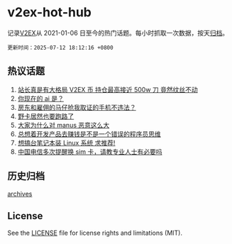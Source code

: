 # v2ex-hot-hub

 记录[V2EX](https://www.v2ex.com/)从 2021-01-06 日至今的热门话题。每小时抓取一次数据，按天[归档](archives)。

`更新时间：2025-07-12 18:12:16 +0800`

## 热议话题

1. [站长真是有大格局 V2EX 币 持仓最高接近 500w 刀 竟然纹丝不动](https://www.v2ex.com/t/1144709)
1. [你现在的 ai 是？](https://www.v2ex.com/t/1144664)
1. [房东和雇佣的马仔抢我取证的手机不违法？](https://www.v2ex.com/t/1144769)
1. [野卡居然也要跑路了](https://www.v2ex.com/t/1144755)
1. [大家为什么对 manus 恶意这么大](https://www.v2ex.com/t/1144640)
1. [总想着开发产品去赚钱是不是一个错误的程序员思维](https://www.v2ex.com/t/1144710)
1. [想搞台笔记本装 Linux 系统 求推荐!](https://www.v2ex.com/t/1144643)
1. [中国电信多次提醒换 sim 卡，请教专业人士有必要吗](https://www.v2ex.com/t/1144698)

## 历史归档

[archives](archives)

## License

See the [LICENSE](LICENSE) file for license rights and limitations (MIT).
